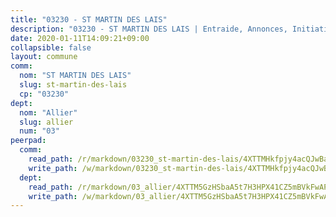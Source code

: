 ```yaml
---
title: "03230 - ST MARTIN DES LAIS"
description: "03230 - ST MARTIN DES LAIS | Entraide, Annonces, Initiatives"
date: 2020-01-11T14:09:21+09:00
collapsible: false
layout: commune
comm:
  nom: "ST MARTIN DES LAIS"
  slug: st-martin-des-lais
  cp: "03230"
dept:
  nom: "Allier"
  slug: allier
  num: "03"
peerpad:
  comm:
    read_path: /r/markdown/03230_st-martin-des-lais/4XTTMHkfpjy4acQJwBaZgQek6eo81HGHejTFdoMhEUXE4kMC9
    write_path: /w/markdown/03230_st-martin-des-lais/4XTTMHkfpjy4acQJwBaZgQek6eo81HGHejTFdoMhEUXE4kMC9-K3TgUrNPXSFquQpA2S6SVbKwsUGuyqCxpAMmxoGXMbRnE1xoPsikqxdrfQfBzpPoEuBaQmEWfFGJ59LHBU7cGxvV3MibkRHVzg9aEKeDe3TTubiWfPPipopstve82doGanKYPQHb
  dept:
    read_path: /r/markdown/03_allier/4XTTM5GzHSbaA5t7H3HPX41CZ5mBVkFwAP4hDd5RoBY2JsEAy
    write_path: /w/markdown/03_allier/4XTTM5GzHSbaA5t7H3HPX41CZ5mBVkFwAP4hDd5RoBY2JsEAy-K3TgTfK63S9nh1XDKRdQM5CC7MJ5PWSrKVUCPKbSrFQ3cakeCH8tQGdUR9DTAz4uGC38FSNg947MKdwTpPPt11GSCbnkNPZdBTNtwdL7kw34FMS1ADZJRkGgd1Xx6qPUaEUtuBP3
---
```


